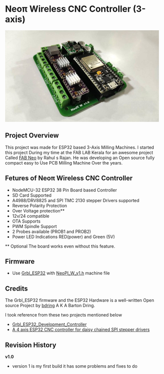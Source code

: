 # Neoπ Wireless CNC Controller (3-axis) 
![](Images/NeoPI-W-v1.0.jpg)
## Project Overview
This project was made for ESP32 based 3-Axis Milling Machines. I started this project During my time at the FAB LAB Kerala for an awesome project Called [FAB Neo](https://fab.cba.mit.edu/classes/865.21/people/rahul/) by Rahul s Rajan. He was developing an Open source fully compact easy to Use PCB Milling Machine Over the years.

## Fetures of Neoπ Wireless CNC Controller
- NodeMCU-32 ESP32 38 Pin  Board based Controller
- SD Card Supported
- A4988/DRV8825 and SPI TMC 2130 stepper Drivers supported
- Reverse Polarity Protection
- Over Voltage protection**
- 12v/24 compatible
- OTA Supports
- PWM Spindle Support
- 2 Probes available (PROB1 and PROB2)
- Power LED Indications RED(power) and Green (5V)

** Optional The board works even without this feature.

## Firmware

- Use [Grbl_ESP32](https://github.com/bdring/Grbl_Esp32) with [NeoPI_W_v1.h](https://github.com/saheenpalayi/NeoPI_Wireless/blob/main/Firmware/NeoPI_W_v1.h) machine file

## Credits
The Grbl_ESP32 firmware and the ESP32 Hardware is a well-written Open source Project by [bdring](https://github.com/bdring) A K A Barton Dring.

I took reference from these two projects mentioned below
- [Grbl_ESP32_Development_Controller](https://github.com/bdring/Grbl_ESP32_Development_Controller)
- [A 4 axis ESP32 CNC controller for daisy chained SPI stepper drivers](https://github.com/bdring/4_Axis_SPI_CNC#revision-history)
## Revision History
**v1.0**
- version 1 is my first build it has some problems and fixes to do 


